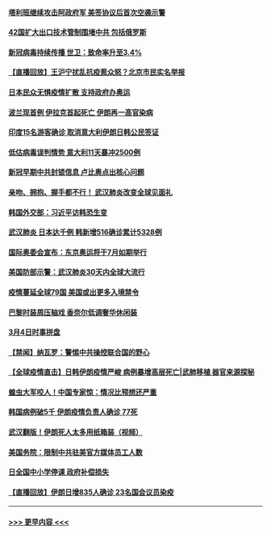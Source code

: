 #### [塔利班继续攻击阿政府军 美签协议后首次空袭示警](../pages/prog202/a102791905.md?t=03050531) 
#### [42国扩大出口技术管制围堵中共 包括俄罗斯](../pages/prog202/a102791820.md?t=03050531) 
#### [新冠病毒持续传播 世卫：致命率升至3.4%](../pages/prog202/a102791822.md?t=03050531) 
#### [【直播回放】王沪宁扰乱抗疫惹众怒？北京市民实名举报](../pages/prog202/a102789799.md?t=03050531) 
#### [日本民众无惧疫情扩散 支持政府办奥运](../pages/prog202/a102791580.md?t=03050531) 
#### [波兰现首例 伊拉克首起死亡 伊朗再一高官染病](../pages/prog202/a102791525.md?t=03050531) 
#### [印度15名游客确诊 取消意大利伊朗日韩公民签证](../pages/prog202/a102791475.md?t=03050531) 
#### [低估病毒误判情势 意大利11天暴冲2500例](../pages/prog202/a102791348.md?t=03050531) 
#### [新冠早期中共封锁信息 卢比奥点出核心问题](../pages/prog202/a102791383.md?t=03050531) 
#### [亲吻、拥抱、握手都不行！ 武汉肺炎改变全球见面礼](../pages/prog202/a102791314.md?t=03050531) 
#### [韩国外交部：习近平访韩恐生变](../pages/prog202/a102791303.md?t=03050531) 
#### [武汉肺炎 日本达千例 韩新增516确诊累计5328例](../pages/prog202/a102791290.md?t=03050531) 
#### [国际奥委会宣布：东京奥运将于7月如期举行](../pages/prog202/a102791284.md?t=03050531) 
#### [美国防部示警：武汉肺炎30天内全球大流行](../pages/prog202/a102791222.md?t=03050531) 
#### [疫情蔓延全球79国 美国或出更多入境禁令](../pages/prog202/a102791179.md?t=03050531) 
#### [巴黎时装周压轴戏  香奈尔低调奢华休闲装](../pages/prog202/a102791146.md?t=03050531) 
#### [3月4日时事拼盘](../pages/prog202/a102791082.md?t=03050531) 
#### [【禁闻】纳瓦罗：警惕中共操控联合国的野心](../pages/prog202/a102791040.md?t=03050531) 
#### [【全球疫情直击】日韩伊朗疫情严峻 病例暴增高层死亡|武肺移植 器官来源探秘](../pages/prog202/a102791016.md?t=03050531) 
#### [蝗虫大军咬人！中国专家惊：情况比预想还严重](../pages/prog202/a102790691.md?t=03050531) 
#### [韩国病例破5千 伊朗疫情负责人确诊 77死](../pages/prog202/a102790954.md?t=03050531) 
#### [武汉翻版！伊朗死人太多用纸箱装（视频）](../pages/prog202/a102790888.md?t=03050531) 
#### [美国务院：限制中共驻美官方媒体员工人数](../pages/prog202/a102790926.md?t=03050531) 
#### [日全国中小学停课 政府补偿损失](../pages/prog202/a102790884.md?t=03050531) 
#### [【直播回放】伊朗日增835人确诊 23名国会议员染疫](../pages/prog202/a102789798.md?t=03050531) 

----
#### [ >>> 更早内容 <<< ](../indexes/prog202-earlier.md)
